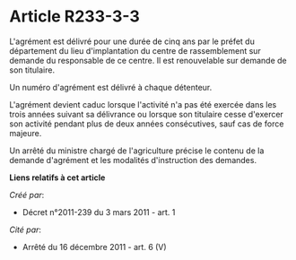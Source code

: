 # Article R233-3-3

L'agrément est délivré pour une durée de cinq ans par le préfet du département du lieu d'implantation du centre de
rassemblement sur demande du responsable de ce centre. Il est renouvelable sur demande de son titulaire. 

Un numéro d'agrément est délivré à chaque détenteur. 

L'agrément devient caduc lorsque l'activité n'a pas été exercée dans les trois années suivant sa délivrance ou lorsque son
titulaire cesse d'exercer son activité pendant plus de deux années consécutives, sauf cas de force majeure. 

Un arrêté du ministre chargé de l'agriculture précise le contenu de la demande d'agrément et les modalités d'instruction des
demandes.

**Liens relatifs à cet article**

_Créé par_:

  - Décret n°2011-239 du 3 mars 2011 - art. 1

_Cité par_:

  - Arrêté du 16 décembre 2011 - art. 6 (V)
